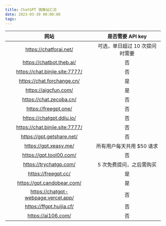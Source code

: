 ```yaml
---
title: ChatGPT 镜像站汇总
date: 2023-03-30 00:00:00
tags:
---
```


|                 网站                  |        是否需要 API key        |
| :-----------------------------------: | :----------------------------: |
|       <https://chatforai.net/>        | 可选，单日超过 10 次提问时需要 |
|      <https://chatbot.theb.ai/>       |               否               |
|   <https://chat.binjie.site:7777/>    |               否               |
|     <https://chat.forchange.cn/>      |               是               |
|        <https://aigcfun.com/>         |               是               |
|       <https://chat.zecoba.cn/>       |               否               |
|        <https://freegpt.one/>         |               否               |
|      <https://chatgpt.ddiu.io/>       |               否               |
|   <https://chat.binjie.site:7777/>    |               否               |
|      <https://gpt.getshare.net/>      |               否               |
|        <https://gpt.xeasy.me/>        |   所有用户每天共用 $50 请求    |
|       <https://gpt.tool00.com/>       |               否               |
|       <https://trychatgp.com/>        |    5 次免费提问，之后需购买    |
|         <https://freegpt.cc/>         |               是               |
|     <https://gpt.candobear.com/>      |               是               |
| <https://chatgpt-webpage.vercel.app/> |               否               |
|      <https://ffgpt.huijia.cf/>       |               否               |
|         <https://ai106.com/>          |               否               |
